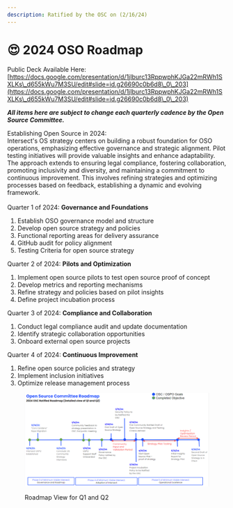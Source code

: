 ```yaml
---
description: Ratified by the OSC on (2/16/24)
---
```


# 😍 2024 OSO Roadmap

Public Deck Available Here: [https://docs.google.com/presentation/d/1jIburc13RppwphKJGa22mRWh1SXLKs\_d655kWu7M3SU/edit#slide=id.g26690c0b6d8\_0\_203](https://docs.google.com/presentation/d/1jIburc13RppwphKJGa22mRWh1SXLKs\_d655kWu7M3SU/edit#slide=id.g26690c0b6d8\_0\_203)

_**All items here are subject to change each quarterly cadence by the Open Source Committee.**_

Establishing Open Source in 2024:\
Intersect's OS strategy centers on building a robust foundation for OSO operations, emphasizing effective governance and strategic alignment. Pilot testing initiatives will provide valuable insights and enhance adaptability. The approach extends to ensuring legal compliance, fostering collaboration, promoting inclusivity and diversity, and maintaining a commitment to continuous improvement. This involves refining strategies and optimizing processes based on feedback, establishing a dynamic and evolving framework.\
\
Quarter 1 of 2024: **Governance and Foundations**

1. Establish OSO governance model and structure
2. Develop open source strategy and policies
3. Functional reporting areas for delivery assurance
4. GitHub audit for policy alignment
5. Testing Criteria for open source strategy

Quarter 2 of 2024: **Pilots and Optimization**

1. Implement open source pilots to test open source proof of concept&#x20;
2. Develop metrics and reporting mechanisms&#x20;
3. Refine strategy and policies based on pilot insights&#x20;
4. Define project incubation process

Quarter 3 of 2024: **Compliance and Collaboration**

1. Conduct legal compliance audit and update documentation&#x20;
2. Identify strategic collaboration opportunities&#x20;
3. Onboard external open source projects

Quarter 4 of 2024: **Continuous Improvement**

1. Refine open source policies and strategy&#x20;
2. Implement inclusion initiatives&#x20;
3. Optimize release management process

<figure><img src="../.gitbook/assets/OSC Roadamp Ver 2.PNG" alt=""><figcaption><p>Roadmap View for Q1 and Q2 </p></figcaption></figure>

